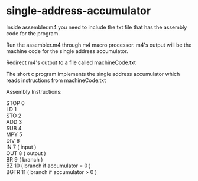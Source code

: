 # single-address-accumulator

Inside assembler.m4 you need to include the txt file that has the assembly code for the program.

Run the assembler.m4 through m4 macro processor. m4's output will be the machine code for the single address accumulator.

Redirect m4's output to a file called machineCode.txt

The short c program implements the single address accumulator which reads instructions from machineCode.txt

Assembly Instructions:

STOP 0                                           
LD 1                                         
STO 2                                         
ADD 3                                         
SUB 4                                         
MPY 5                                         
DIV 6                                         
IN 7    ( input )                                        
OUT 8   ( output )                                        
BR 9    ( branch )                                       
BZ 10   ( branch if accumulator = 0 )                                        
BGTR 11 ( branch if accumulator > 0 )                                        

